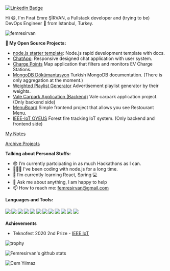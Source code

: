 [![Linkedin Badge](https://img.shields.io/badge/-femresirvan-blue?style=flat-square&logo=Linkedin&logoColor=white&link=https://www.linkedin.com/in/femresirvan/)](https://www.linkedin.com/in/femresirvan/) 

Hi 😄, I'm Fırat Emre ŞİRVAN, a Fullstack developer and (trying to be) DevOps Engineer 🚀 from Istanbul, Turkey.

<p align="left"> <img src="https://komarev.com/ghpvc/?username=femresirvan" alt="femresirvan" /> </p> 

**🚀 My Open Source Projects:**
- [node.js starter template](https://github.com/femresirvan/node.js-starter-template): Node.js rapid development template with docs.
- [ChatApp](https://github.com/femresirvan/ChatApp): Responsive designed chat application with user system.
- [Charge Points](https://github.com/femresirvan/Charge-points-iot) Map application that filters and monitors EV Charge Stations.
- [MongoDB Dökümantasyon](https://github.com/femresirvan/MongoDB-Dokumantasyon) Turkish MongoDB documentation. (There is only aggregation at the moment.)
- [Weighted Playlist Generator](https://github.com/femresirvan/Weighted-Playlist-Generator) Advertisement playlist generator by their weights.
- [Vale Carpark Application (Backend)](https://github.com/Vale-Car-Park-Application/Web) Vale carpark application project. (Only backend side)
- [MenuBoard](https://github.com/femresirvan/Menuboard) Simple frontend project that allows you see Restourant Menu.
- [IEEE-IoT OYEUS](https://github.com/femresirvan/IEEE-IOT-OYEUS) Forest fire tracking IoT system. (Only backend and frontend side)

[My Notes](https://github.com/femresirvan/my-notes)

[Archive Projects](https://github.com/femresirvan/archive-projects)

**Talking about Personal Stuffs:**

- 😎 I’m currently partcipating in as much Hackathons as I can.
- 👨🏽‍💻 I've been coding with node.js for a long time. 
- 🌱 I’m currently learning React, Spring 💻
- 💬 Ask me about anything, I am happy to help
- 📫 How to reach me: femresirvan@gmail.com

**Languages and Tools:**   

####      ![](https://img.shields.io/badge/node.js-%3C%2F%3E-%23success?style=plastic&&logo=node.js&logoColor=white&style=flat) ![](https://img.shields.io/badge/Linux-%23-yellow?style=plastic&&logo=ubuntu&logoColor=white&style=flat&color=blueviolet) ![](https://img.shields.io/badge/PostgreSQL-%3C%2F%3E-yellow?style=plastic&&logo=postgresql&logoColor=white&style=flat&color=cyan) ![](https://img.shields.io/badge/HTML-%3C%2F%3E-yellow?style=plastic&&logo=html5&logoColor=white&style=flat&color=white) ![](https://img.shields.io/badge/CSS-%3C%2F%3E-yellow?style=plastic&&logo=css3&logoColor=white&style=flat&color=white) ![](https://img.shields.io/badge/Javascript-%3C%2F%3E-yellow?style=plastic&&logo=javascript&logoColor=yellow&style=flat&color=yellow) ![](https://img.shields.io/badge/Java-%3C%2F%3E-yellow?style=plastic&&logo=java&logoColor=red&style=flat&color=red) ![](https://img.shields.io/badge/Spring%20Boot-%3C%2F%3E-yellow?style=plastic&&logo=springboot&logoColor=green&style=flat&color=green) ![](https://img.shields.io/badge/Bootstrap%204.0-%3C%2F%3E-yellow?style=plastic&&logo=bootstrap&logoColor=blue&style=flat&color=blue) ![](https://img.shields.io/badge/Windows-%23-yellow?style=plastic&&logo=windows&logoColor=cyan&style=flat&color=cyan) ![](https://img.shields.io/badge/MongoDB-%3C%2F%3E-yellow?style=plastic&&logo=MongoDB&logoColor=green&style=flat&color=green) ![](https://img.shields.io/badge/MySQL-%3C%2F%3E-yellow?style=plastic&&logo=MySQL&logoColor=white&style=flat&color=blue)
**Achievements**  

- Teknofest 2020 2nd Prize - [IEEE IoT](https://www.teknofest.org/yarisma-detaylar-11.html#v-pills-finalist)

![trophy](https://github-profile-trophy.vercel.app/?username=femresirvan&rank=SSS,SS,S,AAA,AA,A,SECRET&theme=onedark)

![Femresirvan's github stats](https://github-readme-stats.vercel.app/api?username=femresirvan&show_icons=true&theme=gruvbox)

<!--![Dino](https://raw.githubusercontent.com/sanket9006/sanket9006/master/dino.gif)-->

![Cem Yılmaz](https://c.tenor.com/5iBPtqlFPv8AAAAd/cem-y%C4%B1lmaz.gif)
